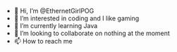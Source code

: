 - 👋 Hi, I’m @EthernetGirlPOG
- 👀 I’m interested in coding and I like gaming
- 🌱 I’m currently learning Java
- 💞️ I’m looking to collaborate on nothing at the moment
- 📫 How to reach me 

<!---
EthernetGirlPOG/EthernetGirlPOG is a ✨ special ✨ repository because its `README.md` (this file) appears on your GitHub profile.
You can click the Preview link to take a look at your changes.
--->
